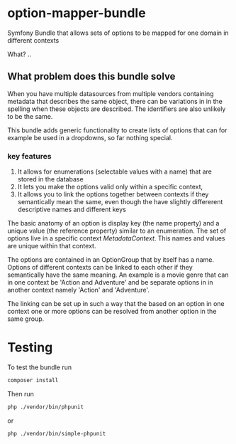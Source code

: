 # option-mapper-bundle
Symfony Bundle that allows sets of options to be mapped for one domain in different contexts

What? ..

## What problem does this bundle solve

When you have multiple datasources from multiple vendors containing metadata that describes the same object, there can be variations in in the spelling when these objects are described. The identifiers are also unlikely to be the same.

This bundle adds generic functionality to create lists of options that can for example be used in a dropdowns, so far nothing special.

### key features
1. It allows for enumerations (selectable values with a name) that are stored in the database
2. It lets you make the options valid only within a specific context, 
3. It allows you to link the options together between contexts if they semantically mean the same, even though the have slightly differerent descriptive names and different keys

The basic anatomy of an option is display key (the name property) and a unique value (the reference property) similar to an enumeration.
The set of options live in a specific context _MetadataContext_. This names and values are unique within that context.

The options are contained in an OptionGroup that by itself has a name.
Options of different contexts can be linked to each other if they semantically have the same meaning.
An example is a movie genre that can in one context be 'Action and Adventure' and be separate options 
in in another context namely 'Action' and 'Adventure'. 

The linking can be set up in such a way that the
based on an option in one context one or more options can be resolved from another option in the same group.

# Testing
To test the bundle
run
```bash
composer install
```
Then run
```bash
php ./vendor/bin/phpunit
```
or
```bash
php ./vendor/bin/simple-phpunit
```


